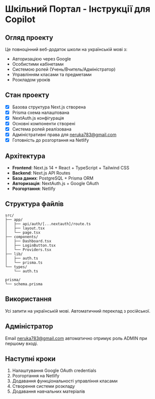 # Шкільний Портал - Інструкції для Copilot

## Огляд проекту
Це повноцінний веб-додаток школи на українській мові з:
- Авторизацією через Google
- Особистими кабінетами 
- Системою ролей (Учень/Вчитель/Адміністратор)
- Управлінням класами та предметами
- Розкладом уроків

## Стан проекту
- [x] Базова структура Next.js створена
- [x] Prisma схема налаштована
- [x] NextAuth.js конфігурація
- [x] Основні компоненти створені
- [x] Система ролей реалізована
- [x] Адміністративні права для neruka783@gmail.com
- [x] Готовність до розгортання на Netlify

## Архітектура
- **Frontend**: Next.js 14 + React + TypeScript + Tailwind CSS
- **Backend**: Next.js API Routes
- **База даних**: PostgreSQL + Prisma ORM  
- **Авторизація**: NextAuth.js + Google OAuth
- **Розгортання**: Netlify

## Структура файлів
```
src/
├── app/
│   ├── api/auth/[...nextauth]/route.ts
│   ├── layout.tsx
│   └── page.tsx
├── components/
│   ├── Dashboard.tsx
│   ├── LoginButton.tsx
│   └── Providers.tsx
├── lib/
│   ├── auth.ts
│   └── prisma.ts
└── types/
    └── auth.ts

prisma/
└── schema.prisma
```

## Використання
Усі запити на українській мові. Автоматичний переклад з російської.

## Адміністратор
Email neruka783@gmail.com автоматично отримує роль ADMIN при першому вході.

## Наступні кроки
1. Налаштування Google OAuth credentials
2. Розгортання на Netlify
3. Додавання функціональності управління класами
4. Створення системи розкладу
5. Додавання навчальних матеріалів
